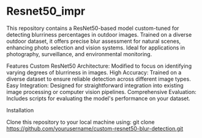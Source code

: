 # Resnet50_impr
This repository contains a ResNet50-based model custom-tuned for detecting blurriness percentages in outdoor images. Trained on a diverse outdoor dataset, it offers precise blur assessment for natural scenes, enhancing photo selection and vision systems. Ideal for applications in photography, surveillance, and environmental monitoring.

Features
    Custom ResNet50 Architecture: Modified to focus on identifying varying degrees of blurriness in images.
    High Accuracy: Trained on a diverse dataset to ensure reliable detection across different image types.
    Easy Integration: Designed for straightforward integration into existing image processing or computer vision pipelines.
    Comprehensive Evaluation: Includes scripts for evaluating the model's performance on your dataset.

Installation

Clone this repository to your local machine using:
git clone https://github.com/yourusername/custom-resnet50-blur-detection.git

